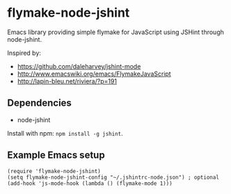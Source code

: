 # flymake-node-jshint

Emacs library providing simple flymake for JavaScript using JSHint
through node-jshint.

Inspired by:

* https://github.com/daleharvey/jshint-mode
* http://www.emacswiki.org/emacs/FlymakeJavaScript
* http://lapin-bleu.net/riviera/?p=191

## Dependencies

* node-jshint

Install with npm: `npm install -g jshint`.

## Example Emacs setup

    (require 'flymake-node-jshint)
    (setq flymake-node-jshint-config "~/.jshintrc-node.json") ; optional
    (add-hook 'js-mode-hook (lambda () (flymake-mode 1)))
